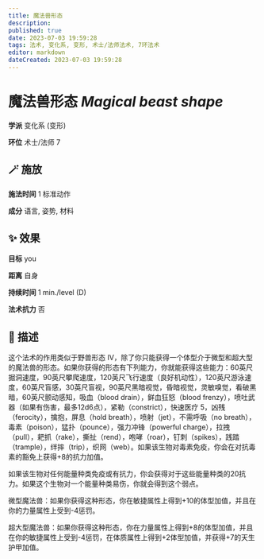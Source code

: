 ```yaml
---
title: 魔法兽形态
description: 
published: true
date: 2023-07-03 19:59:28
tags: 法术, 变化系, 变形, 术士/法师法术, 7环法术
editor: markdown
dateCreated: 2023-07-03 19:59:28
---
```


# **魔法兽形态** *Magical beast shape*

**学派** 变化系 (变形) 

**环位** 术士/法师 7

## 🪄 施放

**施法时间** 1 标准动作

**成分** 语言, 姿势, 材料

## ✨ 效果 

**目标** you 

**距离** 自身  

**持续时间** 1 min./level (D) 

**法术抗力** 否

## 📖 描述

这个法术的作用类似于野兽形态 IV，除了你只能获得一个体型介于微型和超大型的魔法兽的形态。如果你获得的形态有下列能力，你就能获得这些能力：60英尺掘洞速度，90英尺攀爬速度，120英尺飞行速度（良好机动性），120英尺游泳速度，60英尺盲感，30英尺盲视，90英尺黑暗视觉，昏暗视觉，灵敏嗅觉，看破黑暗，60英尺颤动感知，吸血（blood drain），鲜血狂怒（blood frenzy），喷吐武器（如果有伤害，最多12d6点），紧勒（constrict），快速医疗 5，凶残（ferocity），擒抱，屏息（hold breath），喷射（jet），不需呼吸（no breath），毒素（poison），猛扑（pounce），强力冲锋（powerful charge），拉拽（pull），耙抓（rake），撕扯（rend），咆哮（roar），钉刺（spikes），践踏（trample），绊摔（trip），织网（web）。如果该生物对毒素免疫，你会在对抗毒素的豁免上获得+8的抗力加值。

如果该生物对任何能量种类免疫或有抗力，你会获得对于这些能量种类的20抗力。如果这个生物对一个能量种类易伤，你就会得到这个弱点。

微型魔法兽：如果你获得这种形态，你在敏捷属性上得到+10的体型加值，并且在你的力量属性上受到-4惩罚。

超大型魔法兽：如果你获得这种形态，你在力量属性上得到+8的体型加值，并且在你的敏捷属性上受到-4惩罚，在体质属性上得到+2体型加值，并获得+7的天生护甲加值。
    